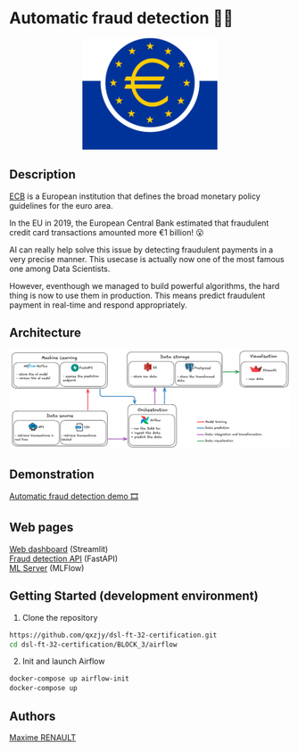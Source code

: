 # Automatic fraud detection 🥷🏻

<center><img src='./data/bce.png' height='200'></center>

## Description

[ECB](https://www.ecb.europa.eu/press/cardfraud/html/ecb.cardfraudreport202110~cac4c418e8.en.html) is a European institution that defines the broad monetary policy guidelines for the euro area.

In the EU in 2019, the European Central Bank estimated that fraudulent credit card transactions amounted more €1 billion! 😮

AI can really help solve this issue by detecting fraudulent payments in a very precise manner. This usecase is actually now one of the most famous one among Data Scientists.

However, eventhough we managed to build powerful algorithms, the hard thing is now to use them in production. This means predict fraudulent payment in real-time and respond appropriately.

## Architecture

![architecture](data/architecture.png)

## Demonstration

[Automatic fraud detection demo 🎞️](https://share.vidyard.com/watch/MRVtHzgzC48WmrotJM4Ltg)

## Web pages

[Web dashboard](https://qxzjy-streamlit-fraud-detection.hf.space) (Streamlit)\
[Fraud detection API](https://qxzjy-fastapi-fraud-detection.hf.space/docs) (FastAPI) \
[ML Server](https://qxzjy-mlflow-server.hf.space/#/experiments/8) (MLFlow)

## Getting Started (development environment)

1. Clone the repository

```bash
https://github.com/qxzjy/dsl-ft-32-certification.git
cd dsl-ft-32-certification/BLOCK_3/airflow
```

2. Init and launch Airflow

```bash
docker-compose up airflow-init
docker-compose up
```

## Authors

[Maxime RENAULT](https://github.com/qxzjy)
